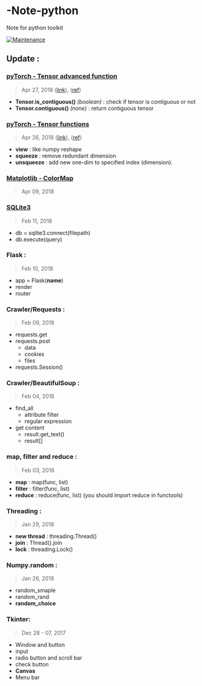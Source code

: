 # -Note-python
Note for python toolkit

[![Maintenance](https://img.shields.io/badge/Maintained%3F-yes-green.svg)](https://GitHub.com/Naereen/StrapDown.js/graphs/commit-activity)

## Update :

### [pyTorch - Tensor advanced function](#)
> Apr 27, 2018
([link](./pyTorch/2-1%20Tensor%20advanced%20functions.ipynb)), ([ref](https://www.zhihu.com/question/60321866))
- __Tensor.is_contiguous()__ _(boolean)_ : check if tensor is contiguous or not
- __Tensor.contiguous()__ _(none)_ : return contiguous tensor

### [pyTorch - Tensor functions](#)
> Apr 26, 2018
([link](./pyTorch/1-1%20Tensor%20functions.ipynb)), ([ref](http://pytorch.org/docs/stable/torch.html))
- __view__ : like numpy reshape
- __squeeze__ : remove redundant dimension
- __unsqueeze__ : add new one-dim to specified index (dimension).


### [Matplotlib - ColorMap](https://matplotlib.org/tutorials/colors/colormaps.html)
> Apr 09, 2018

### [SQLite3](https://docs.python.org/2/library/sqlite3.html)
> Feb 11, 2018
- db = sqlite3.connect(filepath)
- db.execute(query)

### Flask :
> Feb 10, 2018
- app = Flask(__name__)
- render
- router

### Crawler/Requests :
> Feb 09, 2018
- requests.get
- requests.post
	- data
	- cookies
	- files
- requests.Session()

### Crawler/BeautifulSoup :
> Feb 04, 2018
- find_all
	- attribute filter
	- regular expression
- get content
	- result.get_text()
	- result[<attr>]

### map, filter and reduce :
> Feb 03, 2018

- **map** : map(func, list)
- **filter** : filter(func, list)
- **reduce** : reduce(func, list)
(you should import reduce in functools)

### Threading :
> Jan 29, 2018

- **new thread** : threading.Thread()
- **join** : Thread().join
- **lock** : threading.Lock()

### Numpy.random :

> Jan 26, 2018

- random_smaple
- random_rand
- **random_choice**

### Tkinter: 

> Dec 28 - 07, 2017

- Window and button
- input
- radio button and scroll bar
- check button
- **Canvas**
- Menu bar